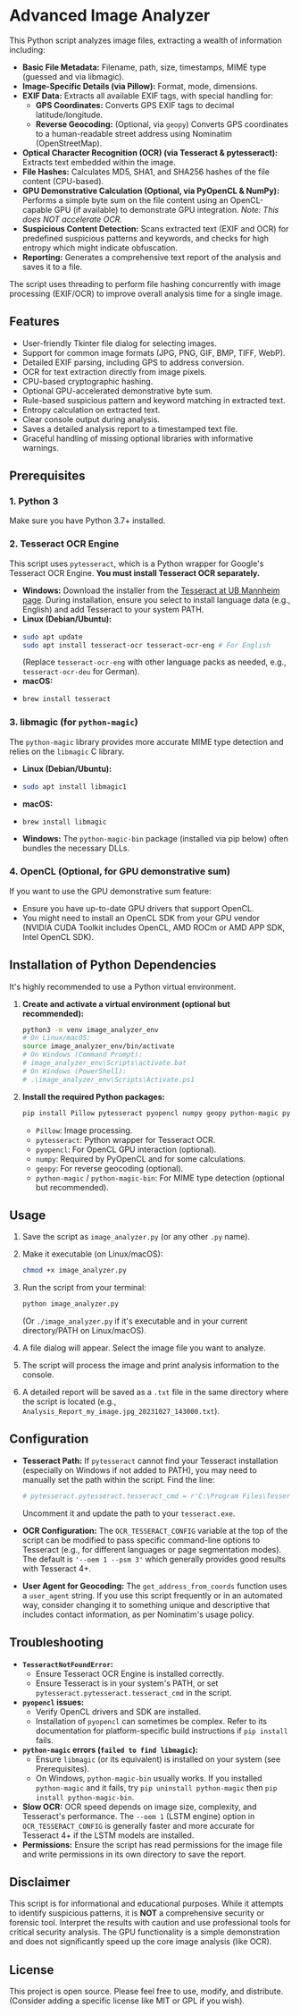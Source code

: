 # Advanced Image Analyzer

This Python script analyzes image files, extracting a wealth of information including:

*   **Basic File Metadata:** Filename, path, size, timestamps, MIME type (guessed and via libmagic).
*   **Image-Specific Details (via Pillow):** Format, mode, dimensions.
*   **EXIF Data:** Extracts all available EXIF tags, with special handling for:
    *   **GPS Coordinates:** Converts GPS EXIF tags to decimal latitude/longitude.
    *   **Reverse Geocoding:** (Optional, via `geopy`) Converts GPS coordinates to a human-readable street address using Nominatim (OpenStreetMap).
*   **Optical Character Recognition (OCR) (via Tesseract & pytesseract):** Extracts text embedded within the image.
*   **File Hashes:** Calculates MD5, SHA1, and SHA256 hashes of the file content (CPU-based).
*   **GPU Demonstrative Calculation (Optional, via PyOpenCL & NumPy):** Performs a simple byte sum on the file content using an OpenCL-capable GPU (if available) to demonstrate GPU integration. *Note: This does NOT accelerate OCR.*
*   **Suspicious Content Detection:** Scans extracted text (EXIF and OCR) for predefined suspicious patterns and keywords, and checks for high entropy which might indicate obfuscation.
*   **Reporting:** Generates a comprehensive text report of the analysis and saves it to a file.

The script uses threading to perform file hashing concurrently with image processing (EXIF/OCR) to improve overall analysis time for a single image.

## Features

*   User-friendly Tkinter file dialog for selecting images.
*   Support for common image formats (JPG, PNG, GIF, BMP, TIFF, WebP).
*   Detailed EXIF parsing, including GPS to address conversion.
*   OCR for text extraction directly from image pixels.
*   CPU-based cryptographic hashing.
*   Optional GPU-accelerated demonstrative byte sum.
*   Rule-based suspicious pattern and keyword matching in extracted text.
*   Entropy calculation on extracted text.
*   Clear console output during analysis.
*   Saves a detailed analysis report to a timestamped text file.
*   Graceful handling of missing optional libraries with informative warnings.

## Prerequisites

### 1. Python 3
   Make sure you have Python 3.7+ installed.

### 2. Tesseract OCR Engine
   This script uses `pytesseract`, which is a Python wrapper for Google's Tesseract OCR Engine. **You must install Tesseract OCR separately.**

   *   **Windows:** Download the installer from the [Tesseract at UB Mannheim page](https://github.com/UB-Mannheim/tesseract/wiki). During installation, ensure you select to install language data (e.g., English) and add Tesseract to your system PATH.
   *   **Linux (Debian/Ubuntu):**
   * 
      ```bash
      sudo apt update
      sudo apt install tesseract-ocr tesseract-ocr-eng # For English
      ```
      (Replace `tesseract-ocr-eng` with other language packs as needed, e.g., `tesseract-ocr-deu` for German).
   *   **macOS:**
   * 
      ```bash
      brew install tesseract
      ```

### 3. libmagic (for `python-magic`)
   The `python-magic` library provides more accurate MIME type detection and relies on the `libmagic` C library.

   *   **Linux (Debian/Ubuntu):**
   * 
      ```bash
      sudo apt install libmagic1
      ```
   *   **macOS:**
   * 
      ```bash
      brew install libmagic
      ```
   *   **Windows:** The `python-magic-bin` package (installed via pip below) often bundles the necessary DLLs.

### 4. OpenCL (Optional, for GPU demonstrative sum)
   If you want to use the GPU demonstrative sum feature:
   *   Ensure you have up-to-date GPU drivers that support OpenCL.
   *   You might need to install an OpenCL SDK from your GPU vendor (NVIDIA CUDA Toolkit includes OpenCL, AMD ROCm or AMD APP SDK, Intel OpenCL SDK).

## Installation of Python Dependencies

It's highly recommended to use a Python virtual environment.

1.  **Create and activate a virtual environment (optional but recommended):**
    ```bash
    python3 -m venv image_analyzer_env
    # On Linux/macOS:
    source image_analyzer_env/bin/activate
    # On Windows (Command Prompt):
    # image_analyzer_env\Scripts\activate.bat
    # On Windows (PowerShell):
    # .\image_analyzer_env\Scripts\Activate.ps1
    ```

2.  **Install the required Python packages:**
    ```bash
    pip install Pillow pytesseract pyopencl numpy geopy python-magic python-magic-bin
    ```
    *   `Pillow`: Image processing.
    *   `pytesseract`: Python wrapper for Tesseract OCR.
    *   `pyopencl`: For OpenCL GPU interaction (optional).
    *   `numpy`: Required by PyOpenCL and for some calculations.
    *   `geopy`: For reverse geocoding (optional).
    *   `python-magic` / `python-magic-bin`: For MIME type detection (optional but recommended).

## Usage

1.  Save the script as `image_analyzer.py` (or any other `.py` name).
2.  Make it executable (on Linux/macOS):
    ```bash
    chmod +x image_analyzer.py
    ```
3.  Run the script from your terminal:
    ```bash
    python image_analyzer.py
    ```
    (Or `./image_analyzer.py` if it's executable and in your current directory/PATH on Linux/macOS).

4.  A file dialog will appear. Select the image file you want to analyze.
5.  The script will process the image and print analysis information to the console.
6.  A detailed report will be saved as a `.txt` file in the same directory where the script is located (e.g., `Analysis_Report_my_image.jpg_20231027_143000.txt`).

## Configuration

*   **Tesseract Path:** If `pytesseract` cannot find your Tesseract installation (especially on Windows if not added to PATH), you may need to manually set the path within the script. Find the line:
    ```python
    # pytesseract.pytesseract.tesseract_cmd = r'C:\Program Files\Tesseract-OCR\tesseract.exe'
    ```
    Uncomment it and update the path to your `tesseract.exe`.

*   **OCR Configuration:** The `OCR_TESSERACT_CONFIG` variable at the top of the script can be modified to pass specific command-line options to Tesseract (e.g., for different languages or page segmentation modes). The default is `'--oem 1 --psm 3'` which generally provides good results with Tesseract 4+.

*   **User Agent for Geocoding:** The `get_address_from_coords` function uses a `user_agent` string. If you use this script frequently or in an automated way, consider changing it to something unique and descriptive that includes contact information, as per Nominatim's usage policy.

## Troubleshooting

*   **`TesseractNotFoundError`:**
    *   Ensure Tesseract OCR Engine is installed correctly.
    *   Ensure Tesseract is in your system's PATH, or set `pytesseract.pytesseract.tesseract_cmd` in the script.
*   **`pyopencl` issues:**
    *   Verify OpenCL drivers and SDK are installed.
    *   Installation of `pyopencl` can sometimes be complex. Refer to its documentation for platform-specific build instructions if `pip install` fails.
*   **`python-magic` errors (`failed to find libmagic`):**
    *   Ensure `libmagic` (or its equivalent) is installed on your system (see Prerequisites).
    *   On Windows, `python-magic-bin` usually works. If you installed `python-magic` and it fails, try `pip uninstall python-magic` then `pip install python-magic-bin`.
*   **Slow OCR:** OCR speed depends on image size, complexity, and Tesseract's performance. The `--oem 1` (LSTM engine) option in `OCR_TESSERACT_CONFIG` is generally faster and more accurate for Tesseract 4+ if the LSTM models are installed.
*   **Permissions:** Ensure the script has read permissions for the image file and write permissions in its own directory to save the report.

## Disclaimer

This script is for informational and educational purposes. While it attempts to identify suspicious patterns, it is **NOT** a comprehensive security or forensic tool. Interpret the results with caution and use professional tools for critical security analysis. The GPU functionality is a simple demonstration and does not significantly speed up the core image analysis (like OCR).

## License

This project is open source. Please feel free to use, modify, and distribute. (Consider adding a specific license like MIT or GPL if you wish).
